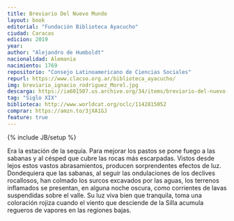 ```yaml
---
title: Breviario Del Nuevo Mundo
layout: book
editorial: "Fundación Biblioteca Ayacucho"
ciudad: Caracas
edicion: 2019
year:
author: "Alejandro de Humboldt"
nacionalidad: Alemania
nacimiento: 1769
repositorio: "Consejo Latinoamericano de Ciencias Sociales"
repurl: https://www.clacso.org.ar/biblioteca_ayacucho/
img: breviario_ignacio_rodriguez_Morel.jpg
descarga: https://ia601507.us.archive.org/34/items/breviario-del-nuevo-mundo/Breviario-del-nuevo-mundo.pdf
tag: "Siglo XIX"
biblioteca: http://www.worldcat.org/oclc/1142815052
comprar: https://amzn.to/3jXA1GJ
feature: true
---
```

{% include JB/setup %}

Era la estación de la sequía. Para mejorar los pastos se pone fuego a las sabanas y al césped que cubre las rocas más escarpadas. Vistos desde lejos estos vastos abrasamientos, producen sorprendentes efectos de luz. Dondequiera que las sabanas, al seguir las ondulaciones de los declives rocallosos, han colmado los surcos excavados por las aguas, los terrenos inflamados se presentan, en alguna noche oscura, como corrientes de lavas suspendidas sobre el valle. Su luz viva bien que tranquila, toma una coloración rojiza cuando el viento que desciende de la Silla acumula regueros de vapores en las regiones bajas. 
